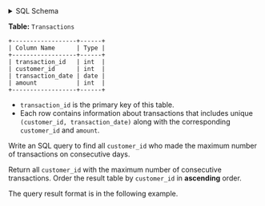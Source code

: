 <details>
<summary> SQL Schema</summary>

```sql
DROP TABLE IF EXISTS Transactions;

CREATE TABLE IF NOT EXISTS
  Transactions (transaction_id int, customer_id int, transaction_date date, amount int);

INSERT INTO
  Transactions (transaction_id, customer_id, transaction_date, amount)
VALUES
('1', '101', '2023-05-01', '100'),
('2', '101', '2023-05-02', '150'),
('3', '101', '2023-05-03', '200'),
('4', '102', '2023-05-01', '50'),
('5', '102', '2023-05-03', '100'),
('6', '102', '2023-05-04', '200'),
('7', '105', '2023-05-01', '100'),
('8', '105', '2023-05-02', '150'),
('9', '105', '2023-05-03', '200');
```

</details>

**Table:** `Transactions`

```
+------------------+------+
| Column Name      | Type |
+------------------+------+
| transaction_id   | int  |
| customer_id      | int  |
| transaction_date | date |
| amount           | int  |
+------------------+------+
```

- `transaction_id` is the primary key of this table.
- Each row contains information about transactions that includes unique `(customer_id, transaction_date)` along with the corresponding `customer_id` and `amount`.   

Write an SQL query to find all `customer_id` who made the maximum number of transactions on consecutive days.

Return all `customer_id` with the maximum number of consecutive transactions. Order the result table by `customer_id` in **ascending** order.

The query result format is in the following example.